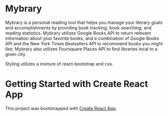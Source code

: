 # Mybrary

Mybrary is a personal reading tool that helps you manage your literary goals and accomplishments by providing book tracking, book searching, and reading statistics.
Mybrary utilizes Google Books API to return relevant information about your favorite books, and a combination of Google Books API and the New York Times Bestsellers API to recommend books you might like; Mybrary also utilizes Foursquare Places API to find libraries local to a given city.

Styling utilizes a mixture of react-bootstrap and css.

[](../../../../Videos/ScreenRecorderForWin11/2022_09_05_230416_Trim.mp4)

# Getting Started with Create React App

This project was bootstrapped with [Create React App](https://github.com/facebook/create-react-app).
